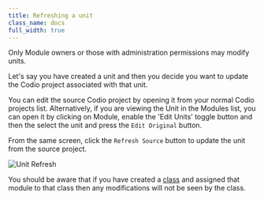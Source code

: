 ```yaml
---
title: Refreshing a unit
class_name: docs
full_width: true
---
```


Only Module owners or those with administration permissions may modify units.

Let's say you have created a unit and then you decide you want to update the Codio project associated with that unit. 

You can edit the source Codio project by opening it from your normal Codio projects list. Alternatively, if you are viewing the Unit in the Modules list, you can open it by clicking on Module, enable the 'Edit Units' toggle button and then the select the unit and press the `Edit Original` button.

From the same screen, click the `Refresh Source` button to update the unit from the source project.

![Unit Refresh](/img/docs/unit_refresh.png)

You should be aware that if you have created a [class](/docs/dashboard/classes) and assigned that module to that class then any modifications will not be seen by the class.


